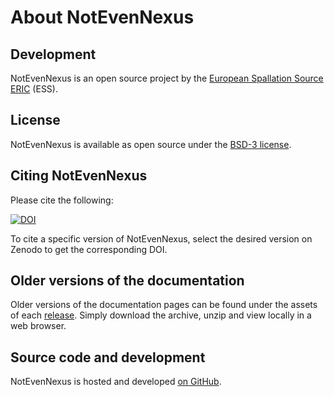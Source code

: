 # About NotEvenNexus

## Development

NotEvenNexus is an open source project by the [European Spallation Source ERIC](https://europeanspallationsource.se/) (ESS).

## License

NotEvenNexus is available as open source under the [BSD-3 license](https://opensource.org/licenses/BSD-3-Clause).

## Citing NotEvenNexus

Please cite the following:

[![DOI](https://zenodo.org/badge/FIXME.svg)](https://zenodo.org/doi/10.5281/zenodo.FIXME)

To cite a specific version of NotEvenNexus, select the desired version on Zenodo to get the corresponding DOI.

## Older versions of the documentation

Older versions of the documentation pages can be found under the assets of each [release](https://github.com/scipp/notevennexus/releases).
Simply download the archive, unzip and view locally in a web browser.

## Source code and development

NotEvenNexus is hosted and developed [on GitHub](https://github.com/scipp/notevennexus).
